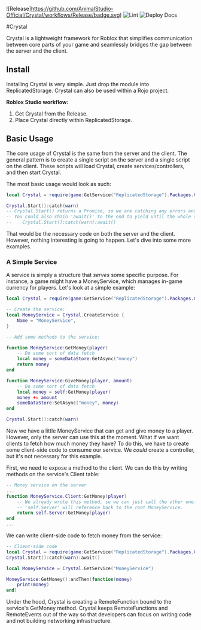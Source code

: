 ![Release]https://github.com/AnimalStudio-Official/Crystal/workflows/Release/badge.svg)
![Lint](https://github.com/AnimalStudio-Official/Crystal/workflows/Lint/badge.svg)
![Deploy Docs](https://github.com/AnimalStudio-Official/Crystal/workflows/Deploy%20Docs/badge.svg)


#Crystal

Crystal is a lightweight framework for Roblox that simplifies communication between core parts of your game and seamlessly bridges the gap between the server and the client.


## Install

Installing Crystal is very simple. Just drop the module into ReplicatedStorage. Crystal can also be used within a Rojo project.

**Roblox Studio workflow:**

1. Get Crystal from the Release.
1. Place Crystal directly within ReplicatedStorage.

## Basic Usage

The core usage of Crystal is the same from the server and the client. The general pattern is to create a single script on the server and a single script on the client. These scripts will load Crystal, create services/controllers, and then start Crystal.

The most basic usage would look as such:

```lua
local Crystal = require(game:GetService("ReplicatedStorage").Packages.Crystal)

Crystal.Start():catch(warn)
-- Crystal.Start() returns a Promise, so we are catching any errors and feeding it to the built-in 'warn' function
-- You could also chain 'await()' to the end to yield until the whole sequence is completed:
--    Crystal.Start():catch(warn):await()
```

That would be the necessary code on both the server and the client. However, nothing interesting is going to happen. Let's dive into some more examples.

### A Simple Service

A service is simply a structure that _serves_ some specific purpose. For instance, a game might have a MoneyService, which manages in-game currency for players. Let's look at a simple example:

```lua
local Crystal = require(game:GetService("ReplicatedStorage").Packages.Crystal)

-- Create the service:
local MoneyService = Crystal.CreateService {
	Name = "MoneyService",
}

-- Add some methods to the service:

function MoneyService:GetMoney(player)
	-- Do some sort of data fetch
	local money = someDataStore:GetAsync("money")
	return money
end

function MoneyService:GiveMoney(player, amount)
	-- Do some sort of data fetch
	local money = self:GetMoney(player)
	money += amount
	someDataStore:SetAsync("money", money)
end

Crystal.Start():catch(warn)
```

Now we have a little MoneyService that can get and give money to a player. However, only the server can use this at the moment. What if we want clients to fetch how much money they have? To do this, we have to create some client-side code to consume our service. We _could_ create a controller, but it's not necessary for this example.

First, we need to expose a method to the client. We can do this by writing methods on the service's Client table:

```lua
-- Money service on the server
...
function MoneyService.Client:GetMoney(player)
	-- We already wrote this method, so we can just call the other one.
	-- 'self.Server' will reference back to the root MoneyService.
	return self.Server:GetMoney(player)
end
...
```

We can write client-side code to fetch money from the service:

```lua
-- Client-side code
local Crystal = require(game:GetService("ReplicatedStorage").Packages.Crystal)
Crystal.Start():catch(warn):await()

local MoneyService = Crystal.GetService("MoneyService")

MoneyService:GetMoney():andThen(function(money)
	print(money)
end)
```

Under the hood, Crystal is creating a RemoteFunction bound to the service's GetMoney method. Crystal keeps RemoteFunctions and RemoteEvents out of the way so that developers can focus on writing code and not building networking infrastructure.
